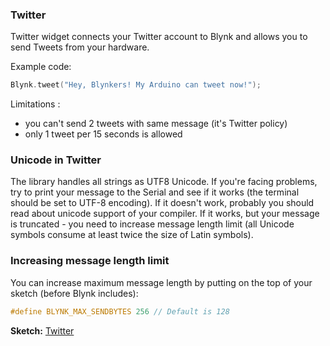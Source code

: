 
### Twitter

Twitter widget connects your Twitter account to Blynk and allows you to send Tweets from your hardware.

Example code:
```cpp
Blynk.tweet("Hey, Blynkers! My Arduino can tweet now!");
```

Limitations :

- you can't send 2 tweets with same message (it's Twitter policy)
- only 1 tweet per 15 seconds is allowed

### Unicode in Twitter

The library handles all strings as UTF8 Unicode. If you're facing problems, try to print your message to the Serial 
and see if it works (the terminal should be set to UTF-8 encoding). If it doesn't work, probably you should read 
about unicode support of your compiler. 
If it works, but your message is truncated - you need to increase message length limit 
(all Unicode symbols consume at least twice the size of Latin symbols).

### Increasing message length limit

You can increase maximum message length by putting on the top of your sketch (before Blynk includes):
```cpp
#define BLYNK_MAX_SENDBYTES 256 // Default is 128
```

**Sketch:** [Twitter](https://github.com/blynkkk/blynk-library/blob/master/examples/Widgets/Twitter/Twitter.ino)